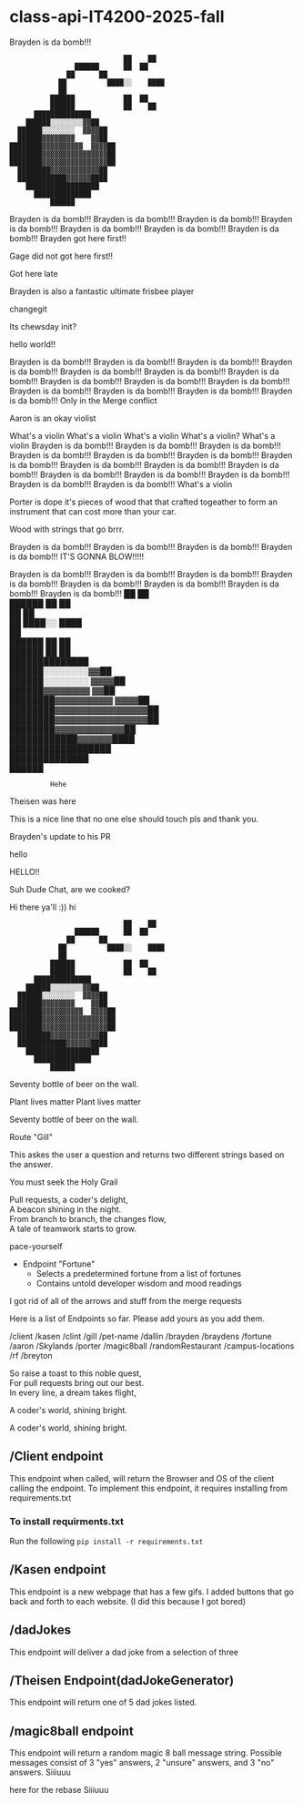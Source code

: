 # class-api-IT4200-2025-fall

Brayden is da bomb!!!

                                ██    ██      
                    ██████      ██  ██        
                  ██      ██                  
                ██          ████░░    ████    
                ██                            
              ██████            ██  ██        
              ██████            ██    ██      
          ██████████████                      
        ██████░░░░░░░░▓▓██                    
      ██████░░░░░░░░  ▓▓▓▓██                  
      ██████▓▓▓▓▓▓▓▓    ▓▓██                  
    ████████▓▓▓▓▓▓▓▓▓▓  ▓▓▓▓██              
    ████████▓▓▓▓▓▓▓▓▓▓▓▓▓▓▓▓██                
    ████████▓▓▓▓▓▓▓▓▓▓▓▓▓▓▓▓██                
      ████████▓▓▓▓▓▓▓▓▓▓▓▓██                  
      ████████████▓▓▓▓▓▓████                  
        ██████████████████                    
          ██████████████                      
              ██████ 




Brayden is da bomb!!!
Brayden is da bomb!!!
Brayden is da bomb!!!
Brayden is da bomb!!!
Brayden is da bomb!!!
Brayden is da bomb!!!
Brayden is da bomb!!!
Brayden got here first!!

Gage did not got here first!!

Got here late

Brayden is also a fantastic ultimate frisbee player

changegit

Its chewsday init?

hello world!!

Brayden is da bomb!!!
Brayden is da bomb!!!
Brayden is da bomb!!!
Brayden is da bomb!!!
Brayden is da bomb!!!
Brayden is da bomb!!!
Brayden is da bomb!!!
Brayden is da bomb!!!
Brayden is da bomb!!!
Brayden is da bomb!!!
Brayden is da bomb!!!
Brayden is da bomb!!!
Brayden is da bomb!!!
Brayden is da bomb!!!
Only in the Merge conflict

Aaron is an okay violist

What's a violin
What's a violin
What's a violin
What's a violin?
What's a violin
Brayden is da bomb!!!
Brayden is da bomb!!!
Brayden is da bomb!!!
Brayden is da bomb!!!
Brayden is da bomb!!!
Brayden is da bomb!!!
Brayden is da bomb!!!
Brayden is da bomb!!!
Brayden is da bomb!!!
Brayden is da bomb!!!
Brayden is da bomb!!!
Brayden is da bomb!!!
Brayden is da bomb!!!
Brayden is da bomb!!!
Brayden is da bomb!!!
What's a violin


Porter is dope
it's pieces of wood that that crafted togeather to form an instrument that can cost more than your car.

Wood with strings that go brrr.

Brayden is da bomb!!!
Brayden is da bomb!!!
Brayden is da bomb!!!
Brayden is da bomb!!!
IT'S GONNA BLOW!!!!!                                              
                                              
Brayden is da bomb!!!
Brayden is da bomb!!!
Brayden is da bomb!!!
Brayden is da bomb!!!
Brayden is da bomb!!!
Brayden is da bomb!!!
Brayden is da bomb!!!
Brayden is da bomb!!!
                                ██    ██      
                    ██████      ██  ██        
                  ██      ██                  
                ██          ████░░    ████    
                ██                            
              ██████            ██  ██        
              ██████            ██    ██      
          ██████████████                      
        ██████░░░░░░░░▓▓██                    
      ██████░░░░░░░░  ▓▓▓▓██                  
      ██████▓▓▓▓▓▓▓▓    ▓▓██                  
    ████████▓▓▓▓▓▓▓▓▓▓  ▓▓▓▓██              
    ████████▓▓▓▓▓▓▓▓▓▓▓▓▓▓▓▓██                
    ████████▓▓▓▓▓▓▓▓▓▓▓▓▓▓▓▓██                
      ████████▓▓▓▓▓▓▓▓▓▓▓▓██                  
      ████████████▓▓▓▓▓▓████                  
        ██████████████████                    
          ██████████████                      
              ██████ 




              Hehe                         

Theisen was here

This is a nice line that no one else should touch pls and thank you.

Brayden's update to his PR

hello

HELLO!!

Suh Dude
Chat, are we cooked?

Hi there ya'll :))
hi

                                ██    ██      
                    ██████      ██  ██        
                  ██      ██                  
                ██          ████░░    ████    
                ██                            
              ██████            ██  ██        
              ██████            ██    ██      
          ██████████████                      
        ██████░░░░░░░░▓▓██                    
      ██████░░░░░░░░  ▓▓▓▓██                  
      ██████▓▓▓▓▓▓▓▓    ▓▓██                  
    ████████▓▓▓▓▓▓▓▓▓▓  ▓▓▓▓██              
    ████████▓▓▓▓▓▓▓▓▓▓▓▓▓▓▓▓██                
    ████████▓▓▓▓▓▓▓▓▓▓▓▓▓▓▓▓██                
      ████████▓▓▓▓▓▓▓▓▓▓▓▓██                  
      ████████████▓▓▓▓▓▓████                  
        ██████████████████                    
          ██████████████                      
              ██████ 






Seventy bottle of beer on the wall.


Plant lives matter
Plant lives matter

Seventy bottle of beer on the wall.

Route "Gill"

This askes the user a question and returns two different strings based on the answer.

You must seek the Holy Grail


Pull requests, a coder's delight,  
A beacon shining in the night.  
From branch to branch, the changes flow,  
A tale of teamwork starts to grow.  


 pace-yourself

* Endpoint "Fortune"
  * Selects a predetermined fortune from a list of fortunes
  * Contains untold developer wisdom and mood readings



I got rid of all of the arrows and stuff from the merge requests

Here is a list of Endpoints so far. Please add yours as you add them.

/client
/kasen
/clint
/gill
/pet-name
/dallin
/brayden 
/braydens
/fortune
/aaron
/Skylands
/porter
/magic8ball
/randomRestaurant
/campus-locations
/rf
/breyton


So raise a toast to this noble quest,  
For pull requests bring out our best.  
In every line, a dream takes flight,  

A coder's world, shining bright.  

A coder's world, shining bright.

## /Client endpoint
This endpoint when called, will return the Browser and OS of the client calling the endpoint.
To implement this endpoint, it requires installing from requirements.txt
### To install requirments.txt
Run the following `pip install -r requirements.txt`

## /Kasen endpoint
This endpoint is a new webpage that has a few gifs. I added buttons that go back and forth to each website. (I did this because I got bored)
## /dadJokes 
This endpoint will deliver a dad joke from a selection of three


## /Theisen Endpoint(dadJokeGenerator)
This endpoint will return one of 5 dad jokes listed.

## /magic8ball endpoint
This endpoint will return a random magic 8 ball message string. Possible messages consist of 3 "yes" answers, 2 "unsure" answers, and 3 "no" answers.
Siiiuuu



here for the rebase
Siiiuuu

